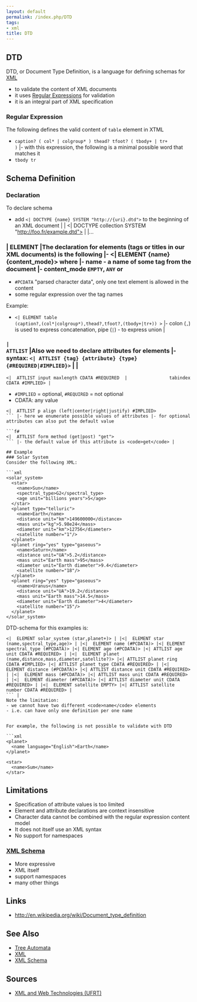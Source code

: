```yaml
---
layout: default
permalink: /index.php/DTD
tags:
- xml
title: DTD
---
```

## DTD
DTD, or Document Type Definition, is a language for defining schemas for [XML](XML)
- to validate the content of XML documents
- it uses [Regular Expressions](Regular_Expressions) for validation
- it is an integral part of XML specification


### Regular Expression
The following defines the valid content of <code>table</code> element in XTML
- <code>caption? ( col* |  colgroup* ) thead? tfoot? ( tbody+ | tr+ )</code> |- with this expression, the following is a minimal possible word that matches it
- <code>tbody tr</code>


## Schema Definition
### Declaration
To declare schema
- add <code><|  DOCTYPE {name} SYSTEM "http://{uri}.dtd"></code> to the beginning of an XML document | |<?xml version="1.1"?> 
<|  DOCTYPE collection SYSTEM "http://foo.fr/example.dtd"> |<collection>  |... 
</collection> 


### |  ELEMENT |The declaration for elements (tags or titles in our XML documents) is the following  |- <|  ELEMENT {name} {content_mode}> where |- name - a name of some tag from the document |- content_mode <code>EMPTY</code>, <code>ANY</code> or 
- <code>#PCDATA</code> "parsed character data", only one text element is allowed in the content
- some regular expression over the tag names


Example:
- <code><|  ELEMENT table (caption?,(col*|colgroup*),thead?,tfoot?,(tbody+|tr+)) ></code> |- colon (<code>,</code>) is used to express concatenation, pipe (<code>|</code>) - to express union |


### <code>|  ATTLIST</code> |Also we need to declare attributes for elements |- syntax: <code><|  ATTLIST {tag} {attribute} {type} {#REQUIRED|#IMPLIED}></code>  | |
```f#
<|  ATTLIST input maxlength CDATA #REQUIRED  |                tabindex CDATA #IMPLIED> |
```
- <code>#IMPLIED</code> = optional, <code>#REQUIRED</code>  = not optional
- CDATA: any value

```f#
<|  ATTLIST p align (left|center|right|justify) #IMPLIED>
``` |- here we enumerate possible values of attributes |- for optional attributes can also put the default value 

```f#
<|  ATTLIST form method (get|post) "get">
``` |- the default value of this attribute is <code>get</code> |

## Example
### Solar System
Consider the following XML:

```xml
<solar_system>
  <star>
    <name>Sun</name>
    <spectral_type>G2</spectral_type>
    <age unit="billions years">5</age>
  </star>
  <planet type="telluric">
    <name>Earth</name>
    <distance unit="km">149600000</distance>
    <mass unit="kg">5.98e24</mass>
    <diameter unit="km">12756</diameter>
    <satellite number="1"/>
  </planet>
  <planet ring="yes" type="gaseous">
    <name>Saturn</name>
    <distance unit="UA">5.2</distance>
    <mass unit="Earth mass">95</mass>
    <diameter unit="Earth diameter">9.4</diameter>
    <satellite number="18"/>
  </planet>
  <planet ring="yes" type="gaseous">
    <name>Uranus</name>
    <distance unit="UA">19.2</distance>
    <mass unit="Earth mass">14.5</mass>
    <diameter unit="Earth diameter">4</diameter>
    <satellite number="15"/>
  </planet>
</solar_system>
```


DTD-schema for this examples is:
```carbon
<|  ELEMENT solar_system (star,planet+)> | |<|  ELEMENT star (name,spectral_type,age)> | |<|  ELEMENT name (#PCDATA)> |<| ELEMENT spectral_type (#PCDATA)> |<| ELEMENT age (#PCDATA)> |<| ATTLIST age unit CDATA #REQUIRED> | |<|  ELEMENT planet (name,distance,mass,diameter,satellite?)> |<| ATTLIST planet ring CDATA #IMPLIED> |<| ATTLIST planet type CDATA #REQUIRED> | |<|  ELEMENT distance (#PCDATA)> |<| ATTLIST distance unit CDATA #REQUIRED> | |<|  ELEMENT mass (#PCDATA)> |<| ATTLIST mass unit CDATA #REQUIRED> | |<|  ELEMENT diameter (#PCDATA)> |<| ATTLIST diameter unit CDATA #REQUIRED> | |<|  ELEMENT satellite EMPTY> |<| ATTLIST satellite number CDATA #REQUIRED> |
``` |
Note the limitation:
- we cannot have two different <code>name</code> elements
- i.e. can have only one definition per one name


For example, the following is not possible to validate with DTD

```xml
<planet>
  <name language="English">Earth</name>
</planet>

<star>
  <name>Sum</name>
</star>
```


## Limitations
- Specification of attribute values is too limited 
- Element and attribute declarations are context insensitive 
- Character data cannot be combined with the regular expression content model 
- It does not itself use an XML syntax 
- No support for namespaces 


### [XML Schema](XML_Schema)
- More expressive 
- XML itself
- support namespaces
- many other things


## Links
- http://en.wikipedia.org/wiki/Document_type_definition

## See Also
- [Tree Automata](Tree_Automata)
- [XML](XML)
- [XML Schema](XML_Schema)

## Sources
- [XML and Web Technologies (UFRT)](XML_and_Web_Technologies_(UFRT))
